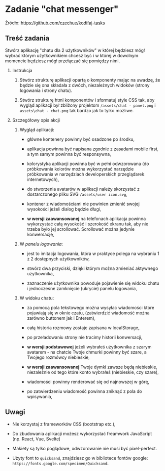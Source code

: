 # Zadanie "chat messenger"

Źródło: https://github.com/czechue/kodifaj-tasks

## Treść zadania

Stwórz aplikację "chatu dla 2 użytkowników" w której będziesz mógł wybrać którym użytkownikiem chcesz być i w której w dowolnym momencie będziesz mógł przełączać się pomiędzy nimi.

1. Instrukcja

    1. Stwórz strukturę aplikacji opartą o komponenty mając na uwadzę, że będzie się ona składała z dwóch, niezależnych widoków (strony logowania i strony chatu).
    
    2. Stwórz strukturę html komponentów i sformatuj style CSS tak, aby wygląd aplikacji był zbliżony projektom `/assets/chat - panel.png` i `assets\chat - chat.png` tak bardzo jak to tylko możliwe.
    
2. Szczegółowy opis akcji

    1. Wygląd aplikacji:

        - główne kontenery powinny być osadzone po środku,

        - aplikacja powinna być napisana zgodnie z zasadami mobile first, a tym samym powinna być responsywna,

        - kolorystyka aplikacji powinna być w pełni odwzorowana (do próbkowania kolorów można wykorzystać narzędzie próbkowania w narzędziach developerskich przeglądarek internetowych),

        - do stworzenia avatarów w aplikacji należy skorzystać z dostarczonego pliku SVG `/assets/user icon.svg`,

        - kontener z wiadomościami nie powinien zmienić swojej wysokości jeżeli dialog będzie długi,

        - **w wersji zaawansowanej** na telefonach aplikacja powinna wykorzystać całą wysokość i szerokość ekranu tak, aby nie trzeba było jej scrollować. Scrollować można jedynie konwersację,

    2. W *panelu logowania*:
        - jest to imitacja logowania, która w praktyce polega na wybraniu 1 z 2 dostępnych użytkowników,

        - stwórz dwa przyciski, dzięki którym można zmieniać aktywnego użytkownika,

        - zaznaczenie użytkownika powoduje pojawienie się widoku chatu i jednoczesne zamknięcie (ukrycie) panelu logowania,

    3. W widoku chatu:

        - za pomocą pola tekstowego można wysyłać wiadomości które pojawiają się w oknie czatu, (zatwierdzić wiadomość można zarówno buttonem jak i Enterem),

        - całą historia rozmowy zostaje zapisana w localStorage,
        
        - po przeładowaniu strony nie tracimy historii konwersacji,
        
         - **w wersji podstawowej** jeżeli wybrałeś użytkownika z szarym avatarem - na chatcie Twoje chmurki powinny być szare, a Twojego rozmówcy niebieskie,

        - **w wersji zaawansowanej** Twoje dymki zawsze będą niebieskie, niezależnie od tego które konto wybrałeś (niebieskie, czy szare),

        - wiadomości powinny renderować się od najnowszej w górę,

        - po zatwierdzeniu wiadomość powinna zniknąć z pola do wpisywania,

    
## Uwagi
    
*   Nie korzystaj z frameworków CSS (bootstrap etc.),

*   Do zbudowania aplikacji możesz wykorzystać freamwork JavaScript (np. React, Vue, Svelte)

*   Makiety są tylko poglądowe, odwzorowanie nie musi być pixel-perfect.

*   Użyty font to `quicksand`, znajdziesz go w bibliotece fontów google: `https://fonts.google.com/specimen/Quicksand`.

